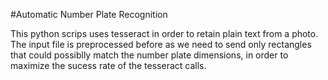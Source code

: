 #Automatic Number Plate Recognition

This python scrips uses tesseract in order to retain plain text from a photo.
The input file is preprocessed before as we need to send only rectangles that
could possiblly match the number plate dimensions, in order to maximize the
sucess rate of the tesseract calls.



